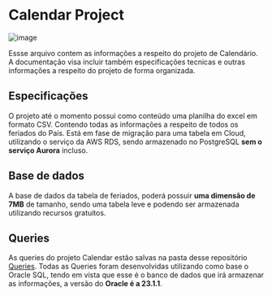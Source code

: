 # Calendar Project

![image](https://github.com/user-attachments/assets/73414eaf-081f-4991-86c8-c5d9bf6e547e)

Essse arquivo contem as informações a respeito do projeto de Calendário. A documentação visa incluir também especificações tecnicas e outras informações a respeito do projeto de forma organizada.

## Especificações

O projeto até o momento possui como conteúdo uma planilha do excel em formato CSV. Contendo todas as informações a respeito de todos os feriados do País.
Está em fase de migração para uma tabela em Cloud, utilizando o serviço da AWS RDS, sendo armazenado no PostgreSQL **sem o serviço Aurora** incluso.

## Base de dados

A base de dados da tabela de feriados, poderá possuir **uma dimensão de 7MB** de tamanho, sendo uma tabela leve e podendo ser armazenada utilizando recursos gratuitos.

## Queries

As queries do projeto Calendar estão salvas na pasta desse repositório [Queries](https://github.com/DevRaulOliveira/CalendarProject/tree/Main/Queries). Todas as Queries foram desenvolvidas utilizando como base o Oracle SQL, tendo em vista que esse é o banco de dados que irá armazenar as informações, a versão do **Oracle é a 23.1.1**.
